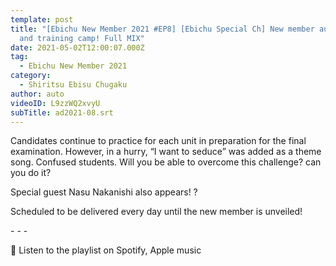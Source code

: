 ```yaml
---
template: post
title: "[Ebichu New Member 2021 #EP8] [Ebichu Special Ch] New member audition
  and training camp! Full MIX"
date: 2021-05-02T12:00:07.000Z
tag:
  - Ebichu New Member 2021
category:
  - Shiritsu Ebisu Chugaku
author: auto
videoID: L9zzWQ2xvyU
subTitle: ad2021-08.srt
---
```

Candidates continue to practice for each unit in preparation for the final examination.
However, in a hurry, “I want to seduce” was added as a theme song.
Confused students. Will you be able to overcome this challenge?
can you do it?

Special guest Nasu Nakanishi also appears! ?

Scheduled to be delivered every day until the new member is unveiled!

\- - -


🎵 Listen to the playlist on Spotify, Apple music